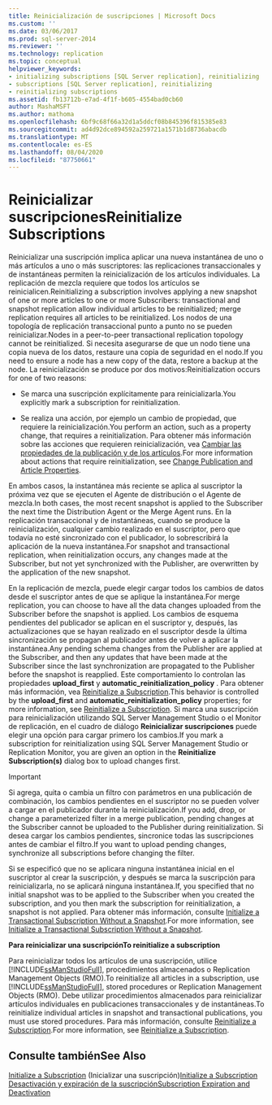 ```yaml
---
title: Reinicialización de suscripciones | Microsoft Docs
ms.custom: ''
ms.date: 03/06/2017
ms.prod: sql-server-2014
ms.reviewer: ''
ms.technology: replication
ms.topic: conceptual
helpviewer_keywords:
- initializing subscriptions [SQL Server replication], reinitializing
- subscriptions [SQL Server replication], reinitializing
- reinitializing subscriptions
ms.assetid: fb13712b-e7ad-4f1f-b605-4554bad0cb60
author: MashaMSFT
ms.author: mathoma
ms.openlocfilehash: 6bf9c68f66a32d1a5ddcf08b845396f815385e83
ms.sourcegitcommit: ad4d92dce894592a259721a1571b1d8736abacdb
ms.translationtype: MT
ms.contentlocale: es-ES
ms.lasthandoff: 08/04/2020
ms.locfileid: "87750661"
---
```

# <a name="reinitialize-subscriptions"></a><span data-ttu-id="9e6b8-102">Reinicializar suscripciones</span><span class="sxs-lookup"><span data-stu-id="9e6b8-102">Reinitialize Subscriptions</span></span>
  <span data-ttu-id="9e6b8-103">Reinicializar una suscripción implica aplicar una nueva instantánea de uno o más artículos a uno o más suscriptores: las replicaciones transaccionales y de instantáneas permiten la reinicialización de los artículos individuales. La replicación de mezcla requiere que todos los artículos se reinicialicen.</span><span class="sxs-lookup"><span data-stu-id="9e6b8-103">Reinitializing a subscription involves applying a new snapshot of one or more articles to one or more Subscribers: transactional and snapshot replication allow individual articles to be reinitialized; merge replication requires all articles to be reinitialized.</span></span> <span data-ttu-id="9e6b8-104">Los nodos de una topología de replicación transaccional punto a punto no se pueden reinicializar.</span><span class="sxs-lookup"><span data-stu-id="9e6b8-104">Nodes in a peer-to-peer transactional replication topology cannot be reinitialized.</span></span> <span data-ttu-id="9e6b8-105">Si necesita asegurarse de que un nodo tiene una copia nueva de los datos, restaure una copia de seguridad en el nodo.</span><span class="sxs-lookup"><span data-stu-id="9e6b8-105">If you need to ensure a node has a new copy of the data, restore a backup at the node.</span></span> <span data-ttu-id="9e6b8-106">La reinicialización se produce por dos motivos:</span><span class="sxs-lookup"><span data-stu-id="9e6b8-106">Reinitialization occurs for one of two reasons:</span></span>  
  
-   <span data-ttu-id="9e6b8-107">Se marca una suscripción explícitamente para reinicializarla.</span><span class="sxs-lookup"><span data-stu-id="9e6b8-107">You explicitly mark a subscription for reinitialization.</span></span>  
  
-   <span data-ttu-id="9e6b8-108">Se realiza una acción, por ejemplo un cambio de propiedad, que requiere la reinicialización.</span><span class="sxs-lookup"><span data-stu-id="9e6b8-108">You perform an action, such as a property change, that requires a reinitialization.</span></span> <span data-ttu-id="9e6b8-109">Para obtener más información sobre las acciones que requieren reinicialización, vea [Cambiar las propiedades de la publicación y de los artículos](publish/change-publication-and-article-properties.md).</span><span class="sxs-lookup"><span data-stu-id="9e6b8-109">For more information about actions that require reinitialization, see [Change Publication and Article Properties](publish/change-publication-and-article-properties.md).</span></span>  
  
 <span data-ttu-id="9e6b8-110">En ambos casos, la instantánea más reciente se aplica al suscriptor la próxima vez que se ejecuten el Agente de distribución o el Agente de mezcla.</span><span class="sxs-lookup"><span data-stu-id="9e6b8-110">In both cases, the most recent snapshot is applied to the Subscriber the next time the Distribution Agent or the Merge Agent runs.</span></span> <span data-ttu-id="9e6b8-111">En la replicación transaccional y de instantáneas, cuando se produce la reinicialización, cualquier cambio realizado en el suscriptor, pero que todavía no esté sincronizado con el publicador, lo sobrescribirá la aplicación de la nueva instantánea.</span><span class="sxs-lookup"><span data-stu-id="9e6b8-111">For snapshot and transactional replication, when reinitialization occurs, any changes made at the Subscriber, but not yet synchronized with the Publisher, are overwritten by the application of the new snapshot.</span></span>  
  
 <span data-ttu-id="9e6b8-112">En la replicación de mezcla, puede elegir cargar todos los cambios de datos desde el suscriptor antes de que se aplique la instantánea.</span><span class="sxs-lookup"><span data-stu-id="9e6b8-112">For merge replication, you can choose to have all the data changes uploaded from the Subscriber before the snapshot is applied.</span></span> <span data-ttu-id="9e6b8-113">Los cambios de esquema pendientes del publicador se aplican en el suscriptor y, después, las actualizaciones que se hayan realizado en el suscriptor desde la última sincronización se propagan al publicador antes de volver a aplicar la instantánea.</span><span class="sxs-lookup"><span data-stu-id="9e6b8-113">Any pending schema changes from the Publisher are applied at the Subscriber, and then any updates that have been made at the Subscriber since the last synchronization are propagated to the Publisher before the snapshot is reapplied.</span></span> <span data-ttu-id="9e6b8-114">Este comportamiento lo controlan las propiedades **upload_first** y **automatic_reinitialization_policy** . Para obtener más información, vea [Reinitialize a Subscription](reinitialize-a-subscription.md).</span><span class="sxs-lookup"><span data-stu-id="9e6b8-114">This behavior is controlled by the **upload_first** and **automatic_reinitialization_policy** properties; for more information, see [Reinitialize a Subscription](reinitialize-a-subscription.md).</span></span> <span data-ttu-id="9e6b8-115">Si marca una suscripción para reinicialización utilizando SQL Server Management Studio o el Monitor de replicación, en el cuadro de diálogo **Reinicializar suscripciones** puede elegir una opción para cargar primero los cambios.</span><span class="sxs-lookup"><span data-stu-id="9e6b8-115">If you mark a subscription for reinitialization using SQL Server Management Studio or Replication Monitor, you are given an option in the **Reinitialize Subscription(s)** dialog box to upload changes first.</span></span>  
  
> [!IMPORTANT]  
>  <span data-ttu-id="9e6b8-116">Si agrega, quita o cambia un filtro con parámetros en una publicación de combinación, los cambios pendientes en el suscriptor no se pueden volver a cargar en el publicador durante la reinicialización.</span><span class="sxs-lookup"><span data-stu-id="9e6b8-116">If you add, drop, or change a parameterized filter in a merge publication, pending changes at the Subscriber cannot be uploaded to the Publisher during reinitialization.</span></span> <span data-ttu-id="9e6b8-117">Si desea cargar los cambios pendientes, sincronice todas las suscripciones antes de cambiar el filtro.</span><span class="sxs-lookup"><span data-stu-id="9e6b8-117">If you want to upload pending changes, synchronize all subscriptions before changing the filter.</span></span>  
  
 <span data-ttu-id="9e6b8-118">Si se especificó que no se aplicara ninguna instantánea inicial en el suscriptor al crear la suscripción, y después se marca la suscripción para reinicializarla, no se aplicará ninguna instantánea.</span><span class="sxs-lookup"><span data-stu-id="9e6b8-118">If, you specified that no initial snapshot was to be applied to the Subscriber when you created the subscription, and you then mark the subscription for reinitialization, a snapshot is not applied.</span></span> <span data-ttu-id="9e6b8-119">Para obtener más información, consulte [Initialize a Transactional Subscription Without a Snapshot](initialize-a-transactional-subscription-without-a-snapshot.md).</span><span class="sxs-lookup"><span data-stu-id="9e6b8-119">For more information, see [Initialize a Transactional Subscription Without a Snapshot](initialize-a-transactional-subscription-without-a-snapshot.md).</span></span>  
  
 <span data-ttu-id="9e6b8-120">**Para reinicializar una suscripción**</span><span class="sxs-lookup"><span data-stu-id="9e6b8-120">**To reinitialize a subscription**</span></span>  
  
 <span data-ttu-id="9e6b8-121">Para reinicializar todos los artículos de una suscripción, utilice [!INCLUDE[ssManStudioFull](../../includes/ssmanstudiofull-md.md)], procedimientos almacenados o Replication Management Objects (RMO).</span><span class="sxs-lookup"><span data-stu-id="9e6b8-121">To reinitialize all articles in a subscription, use [!INCLUDE[ssManStudioFull](../../includes/ssmanstudiofull-md.md)], stored procedures or Replication Management Objects (RMO).</span></span> <span data-ttu-id="9e6b8-122">Debe utilizar procedimientos almacenados para reinicializar artículos individuales en publicaciones transaccionales y de instantáneas.</span><span class="sxs-lookup"><span data-stu-id="9e6b8-122">To reinitialize individual articles in snapshot and transactional publications, you must use stored procedures.</span></span> <span data-ttu-id="9e6b8-123">Para más información, consulte [Reinitialize a Subscription](reinitialize-a-subscription.md).</span><span class="sxs-lookup"><span data-stu-id="9e6b8-123">For more information, see [Reinitialize a Subscription](reinitialize-a-subscription.md).</span></span>  
  
## <a name="see-also"></a><span data-ttu-id="9e6b8-124">Consulte también</span><span class="sxs-lookup"><span data-stu-id="9e6b8-124">See Also</span></span>  
 <span data-ttu-id="9e6b8-125">[Initialize a Subscription](initialize-a-subscription.md)  (Inicializar una suscripción)</span><span class="sxs-lookup"><span data-stu-id="9e6b8-125">[Initialize a Subscription](initialize-a-subscription.md) </span></span>  
 [<span data-ttu-id="9e6b8-126">Desactivación y expiración de la suscripción</span><span class="sxs-lookup"><span data-stu-id="9e6b8-126">Subscription Expiration and Deactivation</span></span>](subscription-expiration-and-deactivation.md)  
  
  
